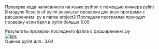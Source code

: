 Проверка кода написанного на языке python с помощью линкера pylint  
В модуле Results of pylint результат проверки для всех программ с расширением .py в папке project2
Последняя программа проходит проверку если балл в pylint больше 6.00  
  
Результаты проверки последнего файла с расширением .py   
[![link](https://github.com/andrey-andreu/linux-git1/actions/workflows/linter.yml/badge.svg)](https://github.com/andrey-andreu/linux-git1/actions/workflows/linter.yml)  
Оценка pylint для : 3.64
